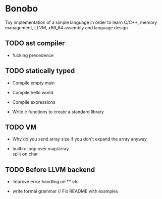 # Bonobo

Toy implementation of a simple language in order to learn C/C++, memory management, LLVM, x86_64 assembly and language design


## TODO ast compiler

* fucking precedence 

## TODO statically typed

* Compile empty main 

* Compile hello world

* Compile expressions

* Write c functions to create a standard library


## TODO VM 

* Why do you send array size if you don't expand the array anyway

* builtin:
    loop over map/array    
    split on char

## TODO Before LLVM backend

* Improve error handling on ** etc

* write formal grammar // Fix README with examples


